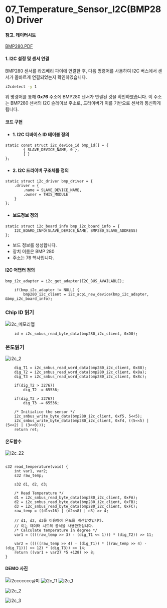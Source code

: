 # 07_Temperature_Sensor_I2C(BMP280) Driver
#### 참고. 데이터시트
[BMP280.PDF](https://github.com/user-attachments/files/17457345/BMP280.PDF)
#### 1. I2C 설정 및 센서 연결
BMP280 센서를 라즈베리 파이에 연결한 후, 다음 명령어를 사용하여 I2C 버스에서 센서가 올바르게 연결되었는지 확인하였습니다.


```bash
i2cdetect -y 1
```
위 명령어를 통해 **0x76** 주소에 BMP280 센서가 연결된 것을 확인하였습니다. 이 주소는 BMP280 센서의 I2C 슬레이브 주소로, 드라이버가 이를 기반으로 센서와 통신하게 됩니다.

#### 코드 구현
- #### 1. I2C 디바이스 ID 테이블 정의


```
static const struct i2c_device_id bmp_id[] = {
		{ SLAVE_DEVICE_NAME, 0 }, 
		{ }
};
```


- #### 2. I2C 드라이버 구조체를 정의
```
static struct i2c_driver bmp_driver = {
	.driver = {
		.name = SLAVE_DEVICE_NAME,
		.owner = THIS_MODULE
	}
};
```

#### 
- #### 보드정보 정의
```
static struct i2c_board_info bmp_i2c_board_info = {
	I2C_BOARD_INFO(SLAVE_DEVICE_NAME, BMP280_SLAVE_ADDRESS)
};

```
- 보드 정보를 생성합니다.
-  장치 이름은 BMP 280
- 주소는 76 헥사입니다.

#### I2C 어댑터 정의
```
bmp_i2c_adapter = i2c_get_adapter(I2C_BUS_AVAILABLE);
 
	if(bmp_i2c_adapter != NULL) {
		bmp280_i2c_client = i2c_acpi_new_device(bmp_i2c_adapter, &bmp_i2c_board_info);
```

### Chip ID 읽기
![i2c_메모리맵](https://github.com/user-attachments/assets/036507ef-8697-48b7-b22a-10b3a91c1049)
```
	id = i2c_smbus_read_byte_data(bmp280_i2c_client, 0xD0);
```


### 온도읽기
![i2c_2](https://github.com/user-attachments/assets/3e7157ef-54ab-444f-ad64-8bf50172c93e)

```
	dig_T1 = i2c_smbus_read_word_data(bmp280_i2c_client, 0x88);
	dig_T2 = i2c_smbus_read_word_data(bmp280_i2c_client, 0x8a);
	dig_T3 = i2c_smbus_read_word_data(bmp280_i2c_client, 0x8c);
 
	if(dig_T2 > 32767)
		dig_T2 -= 65536;
 
	if(dig_T3 > 32767)
		dig_T3 -= 65536;
 
	/* Initialice the sensor */
	i2c_smbus_write_byte_data(bmp280_i2c_client, 0xf5, 5<<5);
 	i2c_smbus_write_byte_data(bmp280_i2c_client, 0xf4, ((5<<5) | (5<<2) | (3<<0)));
	return ret;

```


#### 온도함수
![i2c_22](https://github.com/user-attachments/assets/92350279-6a36-455e-8e7c-6f4a4163ee29)
```

s32 read_temperature(void) {
	int var1, var2;
	s32 raw_temp;

	s32 d1, d2, d3;
 
	/* Read Temperature */
	d1 = i2c_smbus_read_byte_data(bmp280_i2c_client, 0xFA);
	d2 = i2c_smbus_read_byte_data(bmp280_i2c_client, 0xFB);
	d3 = i2c_smbus_read_byte_data(bmp280_i2c_client, 0xFC);
	raw_temp = ((d1<<16) | (d2<<8) | d3) >> 4;

 	// d1, d2, d3를 이용하여 온도를 계산할것입니다.
	// 이는 데이터 시트의 공식을 사용한것입니다.
	/* Calculate temperature in degree */
	var1 = ((((raw_temp >> 3) - (dig_T1 << 1))) * (dig_T2)) >> 11;
 
	var2 = (((((raw_temp >> 4) - (dig_T1)) * ((raw_temp >> 4) - (dig_T1))) >> 12) * (dig_T3)) >> 14;
	return ((var1 + var2) *5 +128) >> 8;
}
```
#### DEMO 사진
![i2ccccccc글미](https://github.com/user-attachments/assets/3ada72d5-76b9-4ba3-bf43-49cd799b0309)
![i2c_11](https://github.com/user-attachments/assets/c0ac73e6-dc6a-4847-8d2c-4b75b4f72344)
![i2c_1](https://github.com/user-attachments/assets/dab6c00c-6110-4b47-bcad-26afc8a915bf)

![i2c_2](https://github.com/user-attachments/assets/9f03ccfd-22db-4d70-a78c-14c5e9e77905)

![i2c_3](https://github.com/user-attachments/assets/38bb4fe6-41df-441b-a4d7-e9fa123d77e5)



